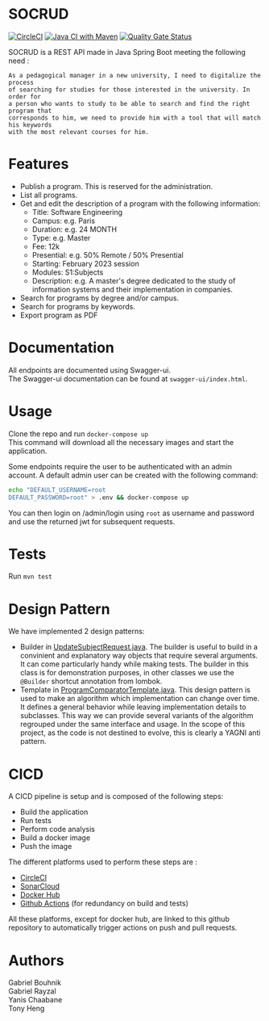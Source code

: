 # SOCRUD
[![CircleCI](https://circleci.com/gh/EpiTobby/SOCRUD/tree/master.svg?style=svg&circle-token=28bdad8d364b9293d2505594c58e15188dbfe5c9)](https://circleci.com/gh/EpiTobby/SOCRUD/tree/master)
[![Java CI with Maven](https://github.com/EpiTobby/SOCRUD/actions/workflows/maven.yml/badge.svg)](https://github.com/EpiTobby/SOCRUD/actions/workflows/maven.yml)
[![Quality Gate Status](https://sonarcloud.io/api/project_badges/measure?project=EpiTobby_SOCRUD&metric=alert_status)](https://sonarcloud.io/summary/new_code?id=EpiTobby_SOCRUD)

SOCRUD is a REST API made in Java Spring Boot meeting the following need :
```
As a pedagogical manager in a new university, I need to digitalize the process 
of searching for studies for those interested in the university. In order for 
a person who wants to study to be able to search and find the right program that 
corresponds to him, we need to provide him with a tool that will match his keywords 
with the most relevant courses for him.
```

# Features
* Publish a program. This is reserved for the administration.
* List all programs.
* Get and edit the description of a program with the following information:
  * Title: Software Engineering
  * Campus: e.g. Paris
  * Duration: e.g. 24 MONTH
  * Type: e.g. Master
  * Fee: 12k
  * Presential: e.g. 50% Remote / 50% Presential
  * Starting: February 2023 session
  * Modules: S1:Subjects
  * Description: e.g. A master's degree dedicated to the study of information systems and their implementation in companies.
* Search for programs by degree and/or campus.
* Search for programs by keywords.
* Export program as PDF

# Documentation
All endpoints are documented using Swagger-ui.\
The Swagger-ui documentation can be found at `swagger-ui/index.html`.

# Usage
Clone the repo and run `docker-compose up`\
This command will download all the necessary images and start the application.

Some endpoints require the user to be authenticated with an admin account. A default admin user can be created with the following command:
```bash
echo "DEFAULT_USERNAME=root
DEFAULT_PASSWORD=root" > .env && docker-compose up
```
You can then login on /admin/login using `root` as username and password and use the returned jwt for subsequent requests.

# Tests
Run `mvn test`

# Design Pattern
We have implemented 2 design patterns:
* Builder in [UpdateSubjectRequest.java](https://github.com/EpiTobby/SOCRUD/blob/master/src/main/java/fr/tobby/socrud/model/request/UpdateSubjectRequest.java). The builder is useful to build in a convinient and explanatory way objects that require several arguments. It can come particularly handy while making tests. The builder in this class is for demonstration purposes, in other classes we use the `@Builder` shortcut annotation from lombok.
* Template in [ProgramComparatorTemplate.java](https://github.com/EpiTobby/SOCRUD/blob/master/src/main/java/fr/tobby/socrud/service/ProgramComparator.java). This design pattern is used to make an algorithm which implementation can change over time. It defines a general behavior while leaving implementation details to subclasses. This way we can provide several variants of the algorithm regrouped under the same interface and usage. In the scope of this project, as the code is not destined to evolve, this is clearly a YAGNI anti pattern.

# CICD
A CICD pipeline is setup and is composed of the following steps:
- Build the application
- Run tests
- Perform code analysis
- Build a docker image
- Push the image

The different platforms used to perform these steps are :
- [CircleCI](https://app.circleci.com/pipelines/github/EpiTobby/SOCRUD)
- [SonarCloud](https://sonarcloud.io/project/overview?id=EpiTobby_SOCRUD)
- [Docker Hub](https://hub.docker.com/r/gabray/socrud)
- [Github Actions](https://github.com/EpiTobby/SOCRUD/actions) (for redundancy on build and tests)

All these platforms, except for docker hub, are linked to this github repository to automatically trigger actions on push and pull requests.

# Authors
Gabriel Bouhnik\
Gabriel Rayzal\
Yanis Chaabane\
Tony Heng
